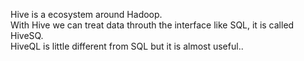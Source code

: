 Hive is a ecosystem around Hadoop.  
With Hive we can treat data throuth the interface like SQL, it is called HiveSQ.  
HiveQL is little different from SQL but it is almost useful..
